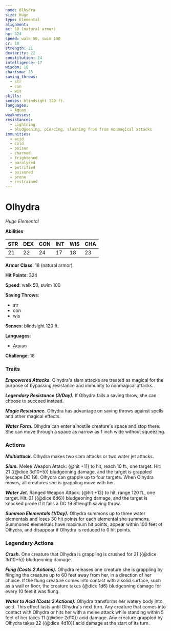 ```yaml
---
name: Olhydra
size: Huge
type: Elemental
alignment: 
ac: 18 (natural armor)
hp: 324
speed: walk 50, swim 100
cr: 18
strength: 21
dexterity: 22
constitution: 24
intelligence: 17
wisdom: 18
charisma: 23
saving_throws:
  - str
  - con
  - wis
skills:
senses: blindsight 120 ft.
languages:
  - Aquan
weaknesses:
resistances:
  - Lightning
  - bludgeoning, piercing, slashing from from nonmagical attacks
immunities:
  - acid
  - cold
  - poison
  - charmed
  - frightened
  - paralyzed
  - petrified
  - poisoned
  - prone
  - restrained
---
```


# Olhydra

*Huge Elemental*

**Abilities**

| STR | DEX | CON | INT | WIS | CHA |
| --- | --- | --- | --- | --- | --- |
| 21 | 22 | 24 | 17 | 18 | 23 |

**Armor Class**: 18 (natural armor)

**Hit Points**: 324

**Speed**: walk 50, swim 100

**Saving Throws**:
  - str
  - con
  - wis

**Senses**: blindsight 120 ft.

**Languages**:
  - Aquan

**Challenge**: 18

### Traits
***Empowered Attacks.*** Olhydra's slam attacks are treated as magical for the purpose of bypassing resistance and immunity to nonmagical attacks.

***Legendary Resistance (3/Day).*** If Olhydra fails a saving throw, she can choose to succeed instead.

***Magic Resistance.*** Olhydra has advantage on saving throws against spells and other magical effects.

***Water Form.*** Olhydra can enter a hostile creature's space and stop there. She can move through a space as narrow as 1 inch wide without squeezing.

### Actions
***Multiattack.*** Olhydra makes two slam attacks or two water jet attacks.

***Slam.*** Melee Weapon Attack: {@hit +11} to hit, reach 10 ft., one target. Hit: 21 ({@dice 3d10+5}) bludgeoning damage, and the target is grappled (escape DC 19). Olhydra can grapple up to four targets. When Olhydra moves, all creatures she is grappling move with her.

***Water Jet.*** Ranged Weapon Attack: {@hit +12} to hit, range 120 ft., one target. Hit: 21 ({@dice 6d6}) bludgeoning damage, and the target is knocked prone if it fails a DC 19 Strength saving throw.

***Summon Elementals (1/Day).*** Olhydra summons up to three water elementals and loses 30 hit points for each elemental she summons. Summoned elementals have maximum hit points, appear within 100 feet of Olhydra, and disappear if Olhydra is reduced to 0 hit points.

### Legendary Actions
***Crush.*** One creature that Olhydra is grappling is crushed for 21 ({@dice 3d10+5}) bludgeoning damage.

***Fling (Costs 2 Actions).*** Olhydra releases one creature she is grappling by flinging the creature up to 60 feet away from her, in a direction of her choice. If the flung creature comes into contact with a solid surface, such as a wall or floor, the creature takes {@dice 1d6} bludgeoning damage for every 10 feet it was flung.

***Water to Acid (Costs 3 Actions).*** Olhydra transforms her watery body into acid. This effect lasts until Olhydra's next turn. Any creature that comes into contact with Olhydra or hits her with a melee attack while standing within 5 feet of her takes 11 ({@dice 2d10}) acid damage. Any creature grappled by Olhydra takes 22 ({@dice 4d10}) acid damage at the start of its turn.

